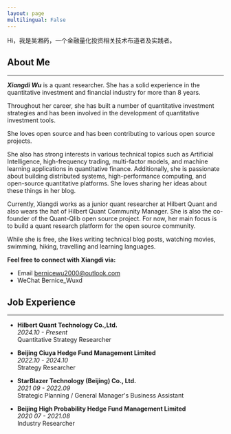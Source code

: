 ```yaml
---
layout: page
multilingual: False
---
```


Hi，我是吴湘菂，一个金融量化投资相关技术布道者及实践者。


## About Me
***
**_Xiangdi Wu_** is a quant researcher. She has a solid experience in the quantitative investment and financial industry for more than 8 years. 

Throughout her career, she has built a number of quantitative investment strategies and has been involved in the development of quantitative investment tools. 

She loves open source and has been contributing to various open source projects.  

She also has strong interests in various technical topics such as Artificial Intelligence, high-frequency trading, multi-factor models, and machine learning applications in quantitative finance. Additionally, she is passionate about building distributed systems, high-performance computing, and open-source quantitative platforms. She loves sharing her ideas about these things in her blog.

Currently, Xiangdi works as a junior quant researcher at Hilbert Quant and also wears the hat of Hilbert Quant Community Manager. She is also the co-founder of the Quant-Qlib open source project. For now, her main focus is to build a quant research platform for the open source community.

While she is free, she likes writing technical blog posts, watching movies, swimming, hiking, travelling and learning languages.

**Feel free to connect with Xiangdi via:**
- Email   bernicewu2000@outlook.com
- WeChat   Bernice_Wuxd

## Job Experience
***
- **Hilbert Quant Technology Co.,Ltd.**  
  _2024.10 - Present_  
  Quantitative Strategy Researcher  

- **Beijing Ciuya Hedge Fund Management Limited**  
  _2022.10 - 2024.10_  
  Strategy Researcher  

- **StarBlazer Technology (Beijing) Co., Ltd.**  
  _2021 09 - 2022.09_  
  Strategic Planning / General Manager's Business Assistant  

- **Beijing High Probability Hedge Fund Management Limited**  
  _2020 07 - 2021.08_  
  Industry Researcher
